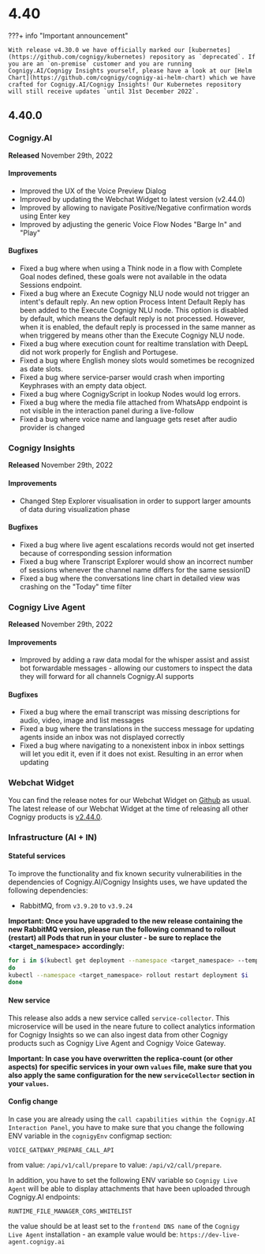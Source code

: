 # 4.40

???+ info "Important announcement"

    With release v4.30.0 we have officially marked our [kubernetes](https://github.com/cognigy/kubernetes) repository as `deprecated`. If you are an `on-premise` customer and you are running Cognigy.AI/Cognigy Insights yourself, please have a look at our [Helm Chart](https://github.com/cognigy/cognigy-ai-helm-chart) which we have crafted for Cognigy.AI/Cognigy Insights! Our Kubernetes repository will still receive updates `until 31st December 2022`.

## 4.40.0

### Cognigy.AI

**Released** November 29th, 2022

#### Improvements
- Improved the UX of the Voice Preview Dialog
- Improved by updating the Webchat Widget to latest version (v2.44.0)
- Improved by allowing to navigate Positive/Negative confirmation words using Enter key
- Improved by adjusting the generic Voice Flow Nodes "Barge In" and "Play"

#### Bugfixes
- Fixed a bug where when using a Think node in a flow with Complete Goal nodes defined, these goals were not available in the odata Sessions endpoint.
- Fixed a bug where an Execute Cognigy NLU node would not trigger an intent's default reply. An new option Process Intent Default Reply has been added to the Execute Cognigy NLU node. This option is disabled by default, which means the default reply is not processed. However, when it is enabled, the default reply is processed in the same manner as when triggered by means other than the Execute Cognigy NLU node.
- Fixed a bug where execution count for realtime translation with DeepL did not work properly for English and Portugese.
- Fixed a bug where English money slots would sometimes be recognized as date slots.
- Fixed a bug where service-parser would crash when importing Keyphrases with an empty data object.
- Fixed a bug where CognigyScript in lookup Nodes would log errors.
- Fixed a bug where the media file attached from WhatsApp endpoint is not visible in the interaction panel during a live-follow
- Fixed a bug where voice name and language gets reset after audio provider is changed

### Cognigy Insights

**Released** November 29th, 2022

#### Improvements
- Changed Step Explorer visualisation in order to support larger amounts of data during visualization phase

#### Bugfixes
- Fixed a bug where live agent escalations records would not get inserted because of corresponding session information
- Fixed a bug where Transcript Explorer would show an incorrect number of sessions whenever the channel name differs for the same sessionID
- Fixed a bug where the conversations line chart in detailed view was crashing on the "Today" time filter

### Cognigy Live Agent

**Released** November 29th, 2022

#### Improvements
- Improved by adding a raw data modal for the whisper assist and assist bot forwardable messages - allowing our customers to inspect the data they will forward for all channels Cognigy.AI supports

#### Bugfixes
- Fixed a bug where the email transcript was missing descriptions for audio, video, image and list messages
- Fixed a bug where the translations in the success message for updating agents inside an inbox was not displayed correctly
- Fixed a bug where navigating to a nonexistent inbox in inbox settings will let you edit it, even if it does not exist. Resulting in an error when updating

### Webchat Widget

You can find the release notes for our Webchat Widget on [Github](https://github.com/Cognigy/WebchatWidget/releases) as usual. The latest release of our Webchat Widget at the time of releasing all other Cognigy products is [v2.44.0](https://github.com/Cognigy/WebchatWidget/releases/tag/v2.44.0).

### Infrastructure (AI + IN)

#### Stateful services
To improve the functionality and fix known security vulnerabilities in the dependencies of Cognigy.AI/Cognigy Insights uses, we have updated the following dependencies:
- RabbitMQ, from `v3.9.20` to `v3.9.24`

**Important: Once you have upgraded to the new release containing the new RabbitMQ version, please run the following command to rollout (restart) all Pods that run in your cluster - be sure to replace the <target_namespace> accordingly:**

```bash
for i in $(kubectl get deployment --namespace <target_namespace> --template '{{range .items}}{{.metadata.name}}{{"\n"}}{{end}}'|grep service-)
do
kubectl --namespace <target_namespace> rollout restart deployment $i
done
```

#### New service
This release also adds a new service called `service-collector`. This microservice will be used in the neare future to collect analytics information for Cognigy Insights so we can also ingest data from other Cognigy products such as Cognigy Live Agent and Cognigy Voice Gateway.

**Important: In case you have overwritten the replica-count (or other aspects) for specific services in your own `values` file, make sure that you also apply the same configuration for the new `serviceCollector` section in your `values`.**

#### Config change
In case you are already using the `call capabilities within the Cognigy.AI Interaction Panel`, you have to make sure that you change the following ENV variable in the `cognigyEnv` configmap section:
```
VOICE_GATEWAY_PREPARE_CALL_API
```

from value: `/api/v1/call/prepare` to value: `/api/v2/call/prepare`.

In addition, you have to set the following ENV variable so `Cognigy Live Agent` will be able to display attachments that have been uploaded through Cognigy.AI endpoints:
```
RUNTIME_FILE_MANAGER_CORS_WHITELIST
```

the value should be at least set to the `frontend DNS name` of the `Cognigy Live Agent` installation - an example value would be: `https://dev-live-agent.cognigy.ai`
